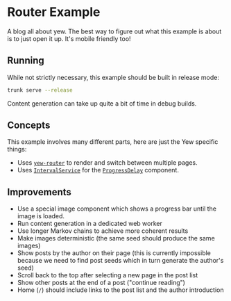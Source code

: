 # Router Example

A blog all about yew.
The best way to figure out what this example is about is to just open it up.
It's mobile friendly too!

## Running

While not strictly necessary, this example should be built in release mode:

```bash
trunk serve --release
```

Content generation can take up quite a bit of time in debug builds.

## Concepts

This example involves many different parts, here are just the Yew specific things:

- Uses [`yew-router`] to render and switch between multiple pages.
- Uses [`IntervalService`] for the [`ProgressDelay`](src/components/progress_delay.rs) component.

## Improvements

- Use a special image component which shows a progress bar until the image is loaded.
- Run content generation in a dedicated web worker
- Use longer Markov chains to achieve more coherent results
- Make images deterministic (the same seed should produce the same images)
- Show posts by the author on their page
  (this is currently impossible because we need to find post seeds which in turn generate the author's seed)
- Scroll back to the top after selecting a new page in the post list
- Show other posts at the end of a post ("continue reading")
- Home (`/`) should include links to the post list and the author introduction

[`intervalservice`]: https://docs.rs/yew/latest/yew/services/struct.IntervalService.html
[`yew-router`]: https://docs.rs/yew-router/latest/yew_router/
